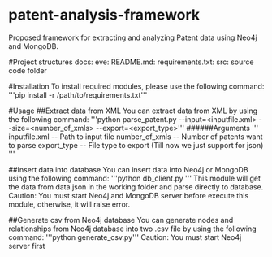 patent-analysis-framework
=========================

Proposed framework for extracting and analyzing Patent data using Neo4j and MongoDB.

#Project structures
docs: 
eve:
README.md:
requirements.txt:
src: source code folder

#Installation
To install required modules, please use the following command:
'''pip install -r /path/to/requirements.txt'''

#Usage
##Extract data from XML
You can extract data from XML by using the following command:
'''python parse_patent.py --input=<inputfile.xml> --size=<number_of_xmls> --export=<export_type>'''
######Arguments
'''
inputfile.xml	--	Path to input file
number_of_xmls	--	Number of patents want to parse
export_type		--	File type to export (Till now we just support for json)
'''

##Insert data into database
You can insert data into Neo4j or MongoDB using the following command:
'''python db_client.py '''
This module will get the data from data.json in the working folder and parse directly to database.
Caution: You must start Neo4j and MongoDB server before execute this module, otherwise, it will raise error.

##Generate csv from Neo4j database
You can generate nodes and relationships from Neo4j database into two .csv file by using the following command:
'''python generate_csv.py'''
Caution: You must start Neo4j server first

